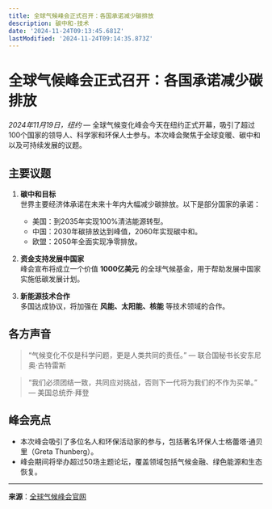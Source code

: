 ```yaml
---
title: 全球气候峰会正式召开：各国承诺减少碳排放
description: 碳中和-技术
date: '2024-11-24T09:13:45.681Z'
lastModified: '2024-11-24T09:14:35.873Z'
---
```

# 全球气候峰会正式召开：各国承诺减少碳排放

*2024年11月19日，纽约* — 全球气候变化峰会今天在纽约正式开幕，吸引了超过100个国家的领导人、科学家和环保人士参与。本次峰会聚焦于全球变暖、碳中和以及可持续发展的议题。

## 主要议题

1. **碳中和目标**  
   世界主要经济体承诺在未来十年内大幅减少碳排放。以下是部分国家的承诺：
   - 美国：到2035年实现100%清洁能源转型。
   - 中国：2030年碳排放达到峰值，2060年实现碳中和。
   - 欧盟：2050年全面实现净零排放。

2. **资金支持发展中国家**  
   峰会宣布将成立一个价值 **1000亿美元** 的全球气候基金，用于帮助发展中国家实施低碳发展计划。

3. **新能源技术合作**  
   多国达成协议，将加强在 **风能、太阳能、核能** 等技术领域的合作。

## 各方声音

> “气候变化不仅是科学问题，更是人类共同的责任。” — 联合国秘书长安东尼奥·古特雷斯

> “我们必须团结一致，共同应对挑战，否则下一代将为我们的不作为买单。” — 美国总统乔·拜登

## 峰会亮点

- 本次峰会吸引了多位名人和环保活动家的参与，包括著名环保人士格蕾塔·通贝里（Greta Thunberg）。
- 峰会期间将举办超过50场主题论坛，覆盖领域包括气候金融、绿色能源和生态恢复。

---

**来源**：[全球气候峰会官网](https://example.com/climate-summit)
